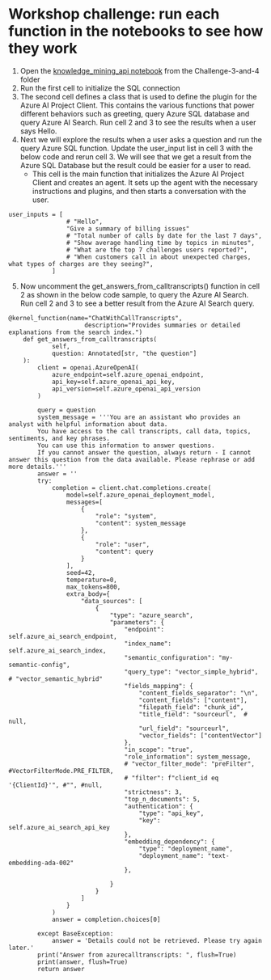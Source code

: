 # Workshop challenge: run each function in the notebooks to see how they work

1. Open the [knowledge_mining_api notebook](./knowledge_mining_api.ipynb) from the Challenge-3-and-4 folder
2. Run the first cell to initialize the SQL connection 
3. The second cell defines a class that is used to define the plugin for the Azure AI Project Client. This contains the various functions that power different behaviors such as greeting, query Azure SQL database and query Azure AI Search. Run cell 2 and 3 to see the results when a user says Hello. 
4. Next we will explore the results when a user asks a question and run the query Azure SQL function. Update the user_input list in cell 3 with the below code and rerun cell 3. We will see that we get a result from the Azure SQL Database but the result could be easier for a user to read.
    - This cell is the main function that initializes the Azure AI Project Client and creates an agent. It sets up the agent with the necessary instructions and plugins, and then starts a conversation with the user.

```shell
user_inputs = [
                # "Hello",
                "Give a summary of billing issues"
                # "Total number of calls by date for the last 7 days",
                # "Show average handling time by topics in minutes",
                # "What are the top 7 challenges users reported?",
                # "When customers call in about unexpected charges, what types of charges are they seeing?",
            ]
```

5. Now uncomment the get_answers_from_calltranscripts() function in cell 2 as shown in the below code sample, to query the Azure AI Search. Run cell 2 and 3 to see a better result from the Azure AI Search query.    
```shell
@kernel_function(name="ChatWithCallTranscripts",
                     description="Provides summaries or detailed explanations from the search index.")
    def get_answers_from_calltranscripts(
            self,
            question: Annotated[str, "the question"]
    ):
        client = openai.AzureOpenAI(
            azure_endpoint=self.azure_openai_endpoint,
            api_key=self.azure_openai_api_key,
            api_version=self.azure_openai_api_version
        )

        query = question
        system_message = '''You are an assistant who provides an analyst with helpful information about data.
        You have access to the call transcripts, call data, topics, sentiments, and key phrases.
        You can use this information to answer questions.
        If you cannot answer the question, always return - I cannot answer this question from the data available. Please rephrase or add more details.'''
        answer = ''
        try:
            completion = client.chat.completions.create(
                model=self.azure_openai_deployment_model,
                messages=[
                    {
                        "role": "system",
                        "content": system_message
                    },
                    {
                        "role": "user",
                        "content": query
                    }
                ],
                seed=42,
                temperature=0,
                max_tokens=800,
                extra_body={
                    "data_sources": [
                        {
                            "type": "azure_search",
                            "parameters": {
                                "endpoint": self.azure_ai_search_endpoint,
                                "index_name": self.azure_ai_search_index,
                                "semantic_configuration": "my-semantic-config",
                                "query_type": "vector_simple_hybrid",  # "vector_semantic_hybrid"
                                "fields_mapping": {
                                    "content_fields_separator": "\n",
                                    "content_fields": ["content"],
                                    "filepath_field": "chunk_id",
                                    "title_field": "sourceurl",  # null,
                                    "url_field": "sourceurl",
                                    "vector_fields": ["contentVector"]
                                },
                                "in_scope": "true",
                                "role_information": system_message,
                                # "vector_filter_mode": "preFilter", #VectorFilterMode.PRE_FILTER,
                                # "filter": f"client_id eq '{ClientId}'", #"", #null,
                                "strictness": 3,
                                "top_n_documents": 5,
                                "authentication": {
                                    "type": "api_key",
                                    "key": self.azure_ai_search_api_key
                                },
                                "embedding_dependency": {
                                    "type": "deployment_name",
                                    "deployment_name": "text-embedding-ada-002"
                                },

                            }
                        }
                    ]
                }
            )
            answer = completion.choices[0]
            
        except BaseException:
            answer = 'Details could not be retrieved. Please try again later.'
        print("Answer from azurecalltranscripts: ", flush=True)
        print(answer, flush=True)
        return answer
```